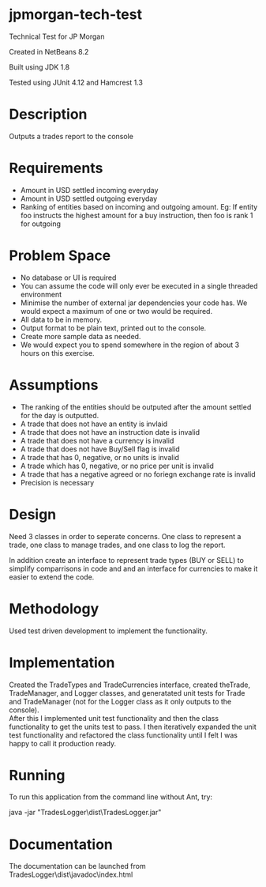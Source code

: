 # jpmorgan-tech-test
Technical Test for JP Morgan

Created in NetBeans 8.2

Built using JDK 1.8

Tested using JUnit 4.12 and Hamcrest 1.3

# Description
Outputs a trades report to the console

# Requirements
* Amount in USD settled incoming everyday
* Amount in USD settled outgoing everyday
* Ranking of entities based on incoming and outgoing amount. Eg: If entity foo instructs the highest
amount for a buy instruction, then foo is rank 1 for outgoing

# Problem Space
* No database or UI is required
* You can assume the code will only ever be executed in a single threaded environment
* Minimise the number of external jar dependencies your code has. We would expect a maximum of
one or two would be required.
* All data to be in memory.
* Output format to be plain text, printed out to the console.
* Create more sample data as needed.
* We would expect you to spend somewhere in the region of about 3 hours on this exercise.

# Assumptions
* The ranking of the entities should be outputed after the amount settled for the day is outputted.
* A trade that does not have an entity is invlaid
* A trade that does not have an instruction date is invalid
* A trade that does not have a currency is invalid
* A trade that does not have Buy/Sell flag is invalid
* A trade that has 0, negative, or no units is invalid
* A trade which has 0, negative, or no price per unit is invalid
* A trade that has a negative agreed or no foriegn exchange rate is invalid
* Precision is necessary
 
# Design
Need 3 classes in order to seperate concerns. One class to represent a trade, one class to manage trades, and one class to log the report.

In addition create an interface to represent trade types (BUY or SELL) to simplify comparrisons in code and and an interface for currencies to make it easier to extend the code.

# Methodology
Used test driven development to implement the functionality.

# Implementation
Created the TradeTypes and TradeCurrencies interface, created theTrade, TradeManager, and Logger classes, and generatated unit tests for Trade and TradeManager (not for the Logger class as it only outputs to the console).  
After this I implemented unit test functionality and then the class functionality to get the units test to pass.
I then iteratively expanded the unit test functionality and refactored the class functionality until I felt I was happy to call it production ready.

# Running
To run this application from the command line without Ant, try:

java -jar "TradesLogger\dist\TradesLogger.jar"

# Documentation
The documentation can be launched from TradesLogger\dist\javadoc\index.html